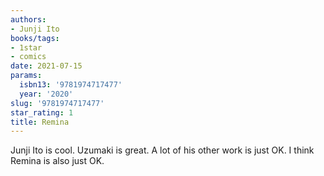 ```yaml
---
authors:
- Junji Ito
books/tags:
- 1star
- comics
date: 2021-07-15
params:
  isbn13: '9781974717477'
  year: '2020'
slug: '9781974717477'
star_rating: 1
title: Remina
---
```


Junji Ito is cool. Uzumaki is great. A lot of his other work is just OK. I think Remina is also just OK.

<!--more-->